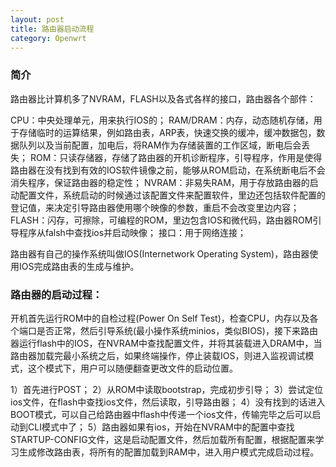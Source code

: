 ```yaml
---
layout: post
title: 路由器启动流程
category: Openwrt
---
```


### 简介

路由器比计算机多了NVRAM，FLASH以及各式各样的接口，路由器各个部件：

CPU：中央处理单元，用来执行IOS的；
RAM/DRAM：内存，动态随机存储，用于存储临时的运算结果，例如路由表，ARP表，快速交换的缓冲，缓冲数据包，数据队列以及当前配置，加电后，将RAM作为存储装置的工作区域，断电后会丢失；
ROM：只读存储器，存储了路由器的开机诊断程序，引导程序，作用是使得路由器在没有找到有效的IOS软件镜像之前，能够从ROM启动，在系统断电后不会消失程序，保证路由器的稳定性；
NVRAM：非易失RAM，用于存放路由器的启动配置文件，系统启动的时候通过该配置文件来配置软件，里边还包括软件配置的登记值，来决定引导路由器使用哪个映像的参数，重启不会改变里边内容；
FLASH：闪存，可擦除，可编程的ROM，里边包含IOS和微代码，路由器ROM引导程序从falsh中查找ios并启动映像；
接口：用于网络连接；

路由器有自己的操作系统叫做IOS(Internetwork Operating System)，路由器使用IOS完成路由表的生成与维护。

### 路由器的启动过程：

开机首先运行ROM中的自检过程(Power On Self Test)，检查CPU，内存以及各个端口是否正常，然后引导系统(最小操作系统minios，类似BIOS)，接下来路由器运行flash中的IOS，在NVRAM中查找配置文件，并将其装载进入DRAM中，当路由器加载完最小系统之后，如果终端操作，停止装载IOS，则进入监视调试模式，这个模式下，用户可以随便翻查更改文件的启动位置。

1）首先进行POST；
2）从ROM中读取bootstrap，完成初步引导；
3）尝试定位ios文件，在flash中查找ios文件，然后读取，引导路由器；
4）没有找到的话进入BOOT模式，可以自己给路由器中flash中传递一个ios文件，传输完毕之后可以启动到CLI模式中了；
5）路由器如果有ios，开始在NVRAM中的配置中查找STARTUP-CONFIG文件，这是启动配置文件，然后加载所有配置，根据配置来学习生成修改路由表，将所有的配置加载到RAM中，进入用户模式完成启动过程。


